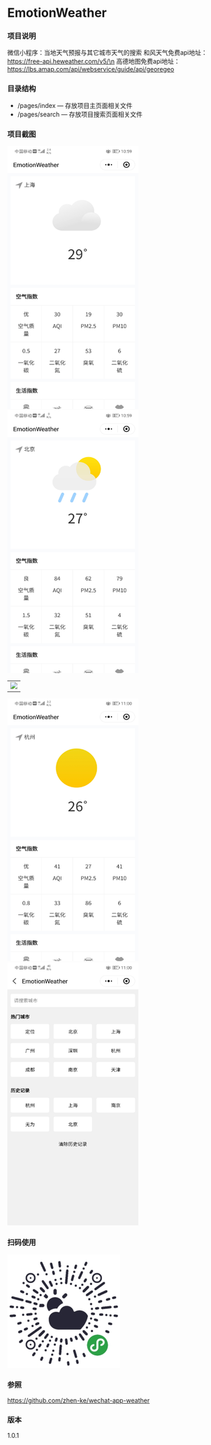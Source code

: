 # EmotionWeather

### 项目说明

微信小程序：当地天气预报与其它城市天气的搜索
和风天气免费api地址：https://free-api.heweather.com/v5/\n
高德地图免费api地址：https://lbs.amap.com/api/webservice/guide/api/georegeo
### 目录结构

- /pages/index — 存放项目主页面相关文件
- /pages/search — 存放项目搜索页面相关文件

### 项目截图
<table><tr>
<img width="300" height="600" src="https://github.com/xingyanan/EmotionWeather/blob/master/screenshot.jpg"/>
<img width="300" height="600" src="https://github.com/xingyanan/EmotionWeather/blob/master/screenshot2.jpg"/>
<td><img src=pic2.jpg border=0></td>
</tr></table>
<img width="300" height="600" src="https://github.com/xingyanan/EmotionWeather/blob/master/screenshot3.jpg"/>
<img width="300" height="600" src="https://github.com/xingyanan/EmotionWeather/blob/master/screenshot1.jpg"/>


### 扫码使用

![qrcode](./code.jpg)
### 参照
https://github.com/zhen-ke/wechat-app-weather
### 版本
1.0.1
